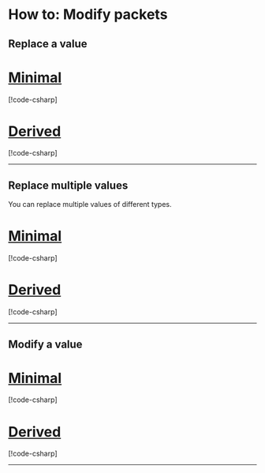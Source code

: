# How to: Modify packets

## Replace a value

# [Minimal](#tab/minimal)

[!code-csharp[](~/src/examples/packets/minimal/Program.cs?name=replace-single-value)]

# [Derived](#tab/derived)

[!code-csharp[](~/src/examples/packets/derived/MyExtension.cs?name=replace-single-value)]

---

## Replace multiple values

You can replace multiple values of different types.

# [Minimal](#tab/minimal)

[!code-csharp[](~/src/examples/packets/minimal/Program.cs?name=replace-multiple-values)]

# [Derived](#tab/derived)

[!code-csharp[](~/src/examples/packets/derived/MyExtension.cs?name=replace-multiple-values)]

---

## Modify a value

# [Minimal](#tab/minimal)

[!code-csharp[](~/src/examples/packets/minimal/Program.cs?name=modify-single-value)]

# [Derived](#tab/derived)

[!code-csharp[](~/src/examples/packets/derived/MyExtension.cs?name=modify-single-value)]

---
